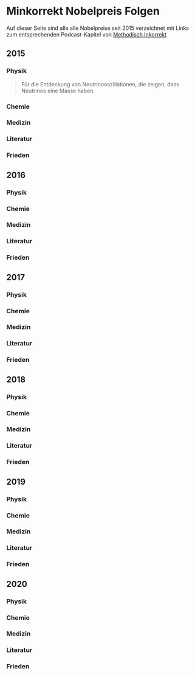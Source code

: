 # Minkorrekt Nobelpreis Folgen
Auf dieser Seite sind alle alle Nobelpreise seit 2015 verzeichnet mit Links zum entsprechenden Podcast-Kapitel von [Methodisch Inkorrekt](https://www.minkorrekt.de)

## 2015
### Physik
>Für die Entdeckung von Neutrinooszillationen, die zeigen, dass Neutrinos eine Masse haben.
### Chemie
### Medizin
### Literatur
### Frieden

## 2016
### Physik
### Chemie
### Medizin
### Literatur
### Frieden

## 2017
### Physik
### Chemie
### Medizin
### Literatur
### Frieden

## 2018
### Physik
### Chemie
### Medizin
### Literatur
### Frieden

## 2019
### Physik
### Chemie
### Medizin
### Literatur
### Frieden

## 2020
### Physik
### Chemie
### Medizin
### Literatur
### Frieden
